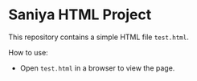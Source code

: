 # Saniya HTML Project

This repository contains a simple HTML file `test.html`.

How to use:
- Open `test.html` in a browser to view the page.
